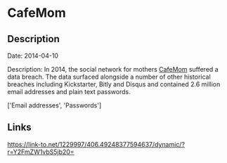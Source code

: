 # CafeMom

## Description

Date: 2014-04-10

Description:
In 2014, the social network for mothers <a href="http://www.cafemom.com" target="_blank" rel="noopener">CafeMom</a> suffered a data breach. The data surfaced alongside a number of other historical breaches including Kickstarter, Bitly and Disqus and contained 2.6 million email addresses and plain text passwords.


['Email addresses', 'Passwords']

## Links

https://link-to.net/1229997/406.49248377594637/dynamic/?r=Y2FmZW1vbS5jb20=